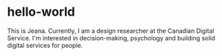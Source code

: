 # hello-world
This is Jeana. Currently, I am a design researcher at the Canadian Digital Service. I'm interested in decision-making, psychology and building solid digital services for people.
